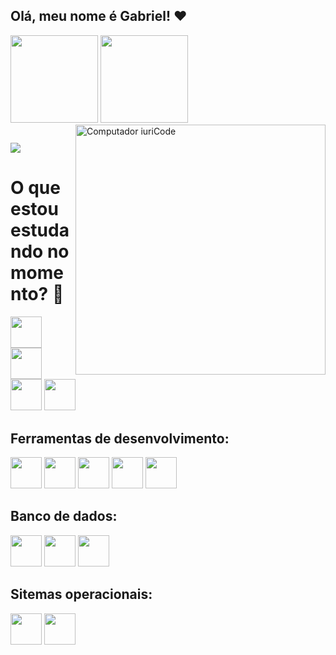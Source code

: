 ## Olá, meu nome é Gabriel! ❤️

<div style="display: flex, margin: auto">
  <img height="140em" src="https://github-readme-stats.vercel.app/api?username=L3m0S&show_icons=true&theme=omni"/>
  <img height="140em" src="https://github-readme-stats.vercel.app/api/top-langs/?username=L3m0S&layout=compact&theme=omni"/>
  <img src="https://raw.githubusercontent.com/MicaelliMedeiros/micaellimedeiros/master/image/computer-illustration.png" min-width="400px" max-width="400px" width="400px" align="right" alt="Computador iuriCode">
 </div>
 
  ##
  
  <a href="https://www.linkedin.com/in/gabriellemossp/"><img src="https://img.shields.io/badge/LinkedIn-0077B5?style=for-the-badge&logo=linkedin&logoColor=white" target="_blank"></a>
  
<!---
L3m0S/L3m0S is a ✨ special ✨ repository because its `README.md` (this file) appears on your GitHub profile.
You can click the Preview link to take a look at your changes.
--->
<div>
  <h1>O que estou estudando no momento? 🤔 </h1>
  <img height="50em" src="https://cdn.jsdelivr.net/gh/devicons/devicon/icons/javascript/javascript-original.svg" />
  <img height="50em" src="https://cdn.jsdelivr.net/gh/devicons/devicon/icons/css3/css3-original.svg" />
  <img height="50em" src="https://cdn.jsdelivr.net/gh/devicons/devicon/icons/html5/html5-original.svg" />
  <img height="50em" src="https://cdn.jsdelivr.net/gh/devicons/devicon/icons/typescript/typescript-original.svg" />
  
  <h2>Ferramentas de desenvolvimento:</h2>
  <img height="50em" src="https://cdn.jsdelivr.net/gh/devicons/devicon/icons/github/github-original-wordmark.svg" />
  <img height="50em" src="https://cdn.jsdelivr.net/gh/devicons/devicon/icons/docker/docker-original-wordmark.svg" />
  <img height="50em" src="https://cdn.jsdelivr.net/gh/devicons/devicon/icons/kubernetes/kubernetes-plain-wordmark.svg" />
  <img height="50em" src="https://cdn.jsdelivr.net/gh/devicons/devicon/icons/nodejs/nodejs-plain.svg" />
  <img height="50em" src="https://cdn.jsdelivr.net/gh/devicons/devicon/icons/react/react-original.svg" />
  
  <h2>Banco de dados:</h2>
  <img height="50em" src="https://cdn.jsdelivr.net/gh/devicons/devicon/icons/mysql/mysql-original-wordmark.svg" />        
  <img height="50em" src="https://cdn.jsdelivr.net/gh/devicons/devicon/icons/postgresql/postgresql-original-wordmark.svg" />
  <img height="50em" src="https://cdn.jsdelivr.net/gh/devicons/devicon/icons/mongodb/mongodb-original-wordmark.svg" />
  
  <h2>Sitemas operacionais: </h2>
  <img height="50em" src="https://cdn.jsdelivr.net/gh/devicons/devicon/icons/windows8/windows8-original.svg" />
  <img height="50em" src="https://cdn.jsdelivr.net/gh/devicons/devicon/icons/linux/linux-original.svg" />

</div>

